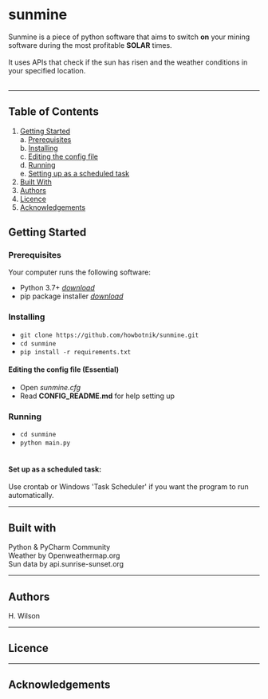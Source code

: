 # sunmine

Sunmine is a piece of python software that aims to switch **on** your mining software during the most profitable **SOLAR** times. 
<br><br> 
It uses APIs that check if the sun has risen and the weather conditions in your specified location.
<br><br>

---

## Table of Contents

1. [Getting Started](#getting-started)<br>
    a. [Prerequisites](#prerequisites)<br>
    b. [Installing](#installing)<br>
    c. [Editing the config file](#editing-config)<br>
    d. [Running](#runnning)<br>
    e. [Setting up as a scheduled task](#setting-up-as-scheduled-task)<br>
2. [Built With](#built-with)
3. [Authors](#authors)
4. [Licence](#licence)
5. [Acknowledgements](#acknowledgements)


## Getting Started <a name="getting-started"></a>

### Prerequisites
Your computer runs the following software:
* Python 3.7+ *[download](https://www.python.org/downloads/)*
* pip package installer *[download](https://pip.pypa.io/en/stable/installing/)*

### Installing

* `git clone https://github.com/howbotnik/sunmine.git`
* `cd sunmine`
* `pip install -r requirements.txt` 

#### Editing the config file (Essential)
* Open *sunmine.cfg*
* Read **CONFIG_README.md** for help setting up

### Running
* `cd sunmine`
* `python main.py` <br/><br/>

#### Set up as a scheduled task:
Use crontab or Windows 'Task Scheduler' if you want the program to run automatically.

---

## Built with <a name="built-with"></a>
Python & PyCharm Community <br>
Weather by Openweathermap.org <br>
Sun data by api.sunrise-sunset.org


---

## Authors <a name="authors"></a>
H. Wilson

---

## Licence <a name="licence"></a>

---

## Acknowledgements <a name="acknowledgements"></a>

